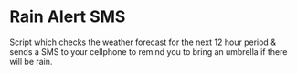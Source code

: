 # Rain Alert SMS

Script which checks the weather forecast for the next 12 hour period
& sends a SMS to your cellphone to remind you to
bring an umbrella if there will be rain.
